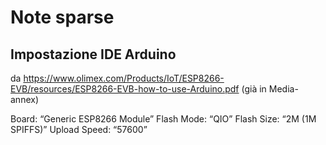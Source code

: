 Note sparse
=============

Impostazione IDE Arduino
---------------------------

da https://www.olimex.com/Products/IoT/ESP8266-EVB/resources/ESP8266-EVB-how-to-use-Arduino.pdf
(già in Media-annex)

Board: “Generic ESP8266 Module”
Flash Mode: “QIO”
Flash Size: “2M (1M SPIFFS)”
Upload Speed: “57600”

